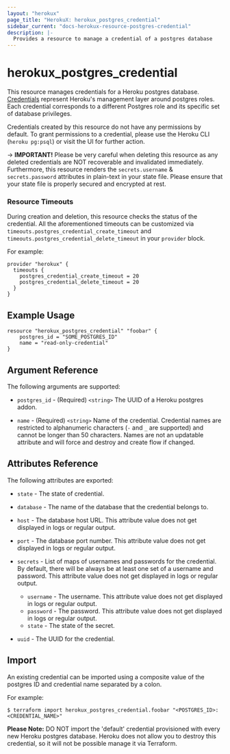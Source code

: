 ```yaml
---
layout: "herokux"
page_title: "HerokuX: herokux_postgres_credential"
sidebar_current: "docs-herokux-resource-postgres-credential"
description: |-
  Provides a resource to manage a credential of a postgres database
---
```


# herokux\_postgres\_credential

This resource manages credentials for a Heroku postgres database. [Credentials](https://devcenter.heroku.com/articles/heroku-postgresql-credentials)
represent Heroku's management layer around postgres roles. Each credential corresponds to a different
Postgres role and its specific set of database privileges.

Credentials created by this resource do not have any permissions by default. To grant permissions to a credential,
please use the Heroku CLI (`heroku pg:psql`) or visit the UI for further action.

-> **IMPORTANT!**
Please be very careful when deleting this resource as any deleted credentials are NOT recoverable and invalidated immediately.
Furthermore, this resource renders the `secrets.username` & `secrets.password` attributes in plain-text in your state file.
Please ensure that your state file is properly secured and encrypted at rest.

### Resource Timeouts
During creation and deletion, this resource checks the status of the credential. All the aforementioned timeouts
can be customized via `timeouts.postgres_credential_create_timeout` and
`timeouts.postgres_credential_delete_timeout` in your `provider` block.

For example:
```hcl-terraform
provider "herokux" {
  timeouts {
    postgres_credential_create_timeout = 20
    postgres_credential_delete_timeout = 20
  }
}
```

## Example Usage

```hcl-terraform
resource "herokux_postgres_credential" "foobar" {
	postgres_id = "SOME_POSTGRES_ID"
	name = "read-only-credential"
}
```

## Argument Reference

The following arguments are supported:

* `postgres_id` - (Required) `<string>` The UUID of a Heroku postgres addon.

* `name` - (Required) `<string>` Name of the credential. Credential names are restricted to alphanumeric characters
(`-` and `_` are supported) and cannot be longer than 50 characters. Names are not an updatable attribute and will
force and destroy and create flow if changed.

## Attributes Reference

The following attributes are exported:

* `state` - The state of credential.

* `database` - The name of the database that the credential belongs to.

* `host` - The database host URL. This attribute value does not get displayed in logs or regular output.

* `port` - The database port number. This attribute value does not get displayed in logs or regular output.

* `secrets` - List of maps of usernames and passwords for the credential. By default, there will be always be at least
one set of a username and password. This attribute value does not get displayed in logs or regular output.
    * `username` - The username. This attribute value does not get displayed in logs or regular output.
    * `password` - The password. This attribute value does not get displayed in logs or regular output.
    * `state` - The state of the secret.

* `uuid` - The UUID for the credential.

## Import

An existing credential can be imported using a composite value
of the postgres ID and credential name separated by a colon.

For example:
```shell script
$ terraform import herokux_postgres_credential.foobar "<POSTGRES_ID>:<CREDENTIAL_NAME>"
```

**Please Note:** DO NOT import the 'default' credential provisioned with every new Heroku postgres database.
Heroku does not allow you to destroy this credential, so it will not be possible manage it via Terraform.
